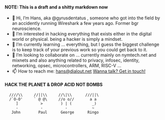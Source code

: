 #### **NOTE**: This is a draft and a shitty markdown now
- 👋 Hi, I’m Hans, aka @gyrusdentatus , someone who got into the field by an accidently running Wireshark a few years ago. Former bgr neuroscience. 
- 👀 I’m interested in hacking everything that exists either in the digital world or physical. being a hacker is simply a mindset. 
- 🌱 I’m currently learning ... everything, but I guess the biggest challenge is to keep track of your previous work so you could get back to it.
- 💞️ I’m looking to collaborate on ... currently mainly on nymtech.net and mixnets and also anything related to privacy, infosec, identity, networking, opsec, microcontrollers, ARM, RISC-V ...
- 📫 How to reach me: hans@dialout.net
<a href="" onclick="Calendly.initPopupWidget({url: 'https://calendly.com/hansbricks/30min?hide_gdpr_banner=1'});return false;">Wanna talk? Get in touch!</a>
<!-- Calendly link widget end -->

<!---
gyrusdentatus/gyrusdentatus is a ✨ special ✨ repository because its `README.md` (this file) appears on your GitHub profile.
You can click the Preview link to take a look at your changes.
--->
####                      HACK THE PLANET & DROP ACID NOT BOMBS 


          
      ////\\     //||\\     //\|\\      ///||\
      /`O-O'     ` @ @\     //o o//       a a
         ]          >        ) | (         _)
         -          -          -           ~
       John        Paul      George      Ringo
